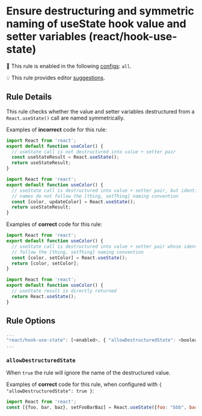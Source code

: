 # Ensure destructuring and symmetric naming of useState hook value and setter variables (react/hook-use-state)

💼 This rule is enabled in the following [configs](https://github.com/jsx-eslint/eslint-plugin-react#shareable-configurations): `all`.

💡 This rule provides editor [suggestions](https://eslint.org/docs/developer-guide/working-with-rules#providing-suggestions).

## Rule Details

This rule checks whether the value and setter variables destructured from a `React.useState()` call are named symmetrically.

Examples of **incorrect** code for this rule:

```js
import React from 'react';
export default function useColor() {
  // useState call is not destructured into value + setter pair
  const useStateResult = React.useState();
  return useStateResult;
}
```

```js
import React from 'react';
export default function useColor() {
  // useState call is destructured into value + setter pair, but identifier
  // names do not follow the [thing, setThing] naming convention
  const [color, updateColor] = React.useState();
  return useStateResult;
}
```

Examples of **correct** code for this rule:

```js
import React from 'react';
export default function useColor() {
  // useState call is destructured into value + setter pair whose identifiers
  // follow the [thing, setThing] naming convention
  const [color, setColor] = React.useState();
  return [color, setColor];
}
```

```js
import React from 'react';
export default function useColor() {
  // useState result is directly returned
  return React.useState();
}
```

## Rule Options

```js
...
"react/hook-use-state": [<enabled>, { "allowDestructuredState": <boolean> }]
...
```

### `allowDestructuredState`

When `true` the rule will ignore the name of the destructured value.

Examples of **correct** code for this rule, when configured with `{ "allowDestructuredState": true }`:

```jsx
import React from 'react';
const [{foo, bar, baz}, setFooBarBaz] = React.useState({foo: "bbb", bar: "aaa", baz: "qqq"})
```
